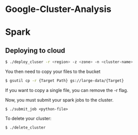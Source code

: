 # Google-Cluster-Analysis
# Spark
## Deploying to cloud
```bash 
$ ./deploy_cluser -r <region> -z <zone> -n <cluster-name> 
```


You then need to copy your files to the bucket
```bash
$ gsutil cp -r {Target Path} gs://large-data/{Target}
```
If you want to copy a single file, you can remove the -r flag.



Now, you must submit your spark jobs to the cluster.
```
$ ./submit_job <python-file>
```


To delete your cluster:
```
$ ./delete_cluster
```